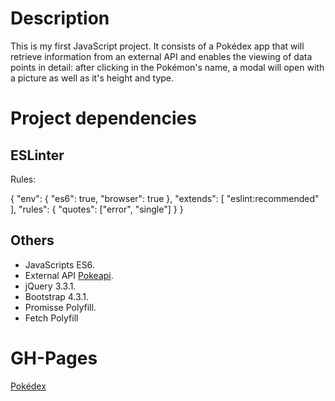 # Description

This is my first JavaScript project. It consists of a Pokédex app that will retrieve information from an external API and enables the viewing of data points in detail: after clicking in the Pokémon's name, a modal will open with a picture as well as it's height and type.

# Project dependencies
## ESLinter
Rules:

{
  "env": {
    "es6": true,
    "browser": true
  },
  "extends": [
    "eslint:recommended"
  ],
  "rules": {
    "quotes": ["error", "single"]
  }
}

## Others

- JavaScripts ES6. 
- External API [Pokeapi](https://pokeapi.co/api/v2/pokemon/?limit=150). 
- jQuery 3.3.1. 
- Bootstrap 4.3.1. 
- Promisse Polyfill. 
- Fetch Polyfill

# GH-Pages
[Pokédex](https://effpaulo.github.io/simple-js-app/)

